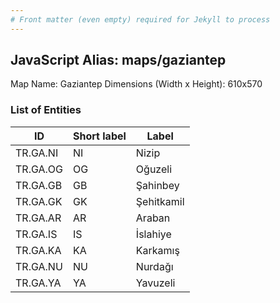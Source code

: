 ```yaml
---
# Front matter (even empty) required for Jekyll to process
---
```


## JavaScript Alias: maps/gaziantep

Map Name: Gaziantep
Dimensions (Width x Height): 610x570





### List of Entities

ID | Short label | Label
---|---|---|
TR.GA.NI | NI | Nizip
TR.GA.OG | OG | Oğuzeli
TR.GA.GB | GB | Şahinbey
TR.GA.GK | GK | Şehitkamil		
TR.GA.AR | AR | Araban
TR.GA.IS | IS | İslahiye
TR.GA.KA | KA | Karkamış
TR.GA.NU | NU | Nurdağı		
TR.GA.YA | YA | Yavuzeli